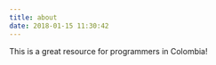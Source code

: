 ```yaml
---
title: about
date: 2018-01-15 11:30:42
---
```


This is a great resource for programmers in Colombia!
